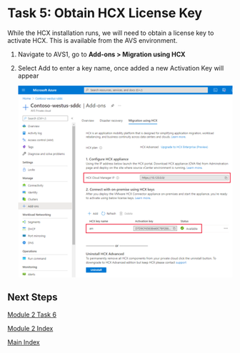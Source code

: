 # Task 5: Obtain HCX License Key

While the HCX installation runs, we will need to obtain a license key to
activate HCX. This is available from the AVS environment.

1.  Navigate to AVS1, go to **Add-ons \> Migration using HCX**

2.  Select Add to enter a key name, once added a new Activation Key will appear

    ![](media/4463e97db04230bd46ea52283020fd2f.png)

## Next Steps

[Module 2 Task 6](module-2-task-6)

[Module 2 Index](module-2-index)

[Main Index](index)